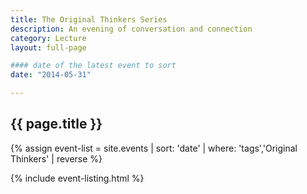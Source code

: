 ```yaml
---
title: The Original Thinkers Series
description: An evening of conversation and connection
category: Lecture
layout: full-page

#### date of the latest event to sort
date: "2014-05-31"

---
```

<section id="main-content">
<div class="grid-container large">
<section class="heading">
<h2 class="underline">{{ page.title }}</h2>
</section>

<div class="events-card-list fade-out-siblings">
{% assign event-list = site.events | sort: 'date' | where: 'tags','Original Thinkers' | reverse %}

{% include event-listing.html %}
